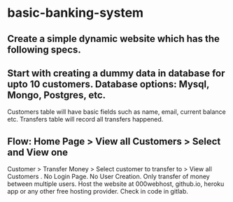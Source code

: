 # basic-banking-system
## Create a simple dynamic website which has the following specs.
## Start with creating a dummy data in database for upto 10 customers. Database options: Mysql, Mongo, Postgres, etc.
 Customers table will have basic fields such as name, email, current balance etc. Transfers table will record all transfers happened.
## Flow: Home Page > View all Customers > Select and View one
Customer > Transfer Money > Select customer to transfer to >
View all Customers .
No Login Page. No User Creation. Only transfer of money
between multiple users.
Host the website at 000webhost, github.io, heroku app or any
other free hosting provider. Check in code in gitlab.
